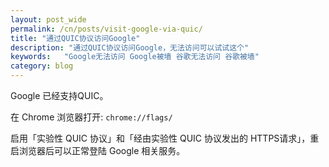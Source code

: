 ```yaml
---
layout: post_wide
permalink: /cn/posts/visit-google-via-quic/
title: "通过QUIC协议访问Google"
description: "通过QUIC协议访问Google，无法访问可以试试这个"
keywords:   "Google无法访问 Google被墙 谷歌无法访问 谷歌被墙"
category: blog
---
```


Google 已经支持QUIC。

在 Chrome 浏览器打开:  `chrome://flags/`

启用「实验性 QUIC 协议」和「经由实验性 QUIC 协议发出的 HTTPS请求」，重启浏览器后可以正常登陆 Google 相关服务。
